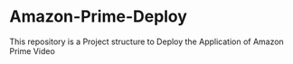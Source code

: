 # Amazon-Prime-Deploy
This repository is a Project structure to Deploy the Application of Amazon Prime Video
